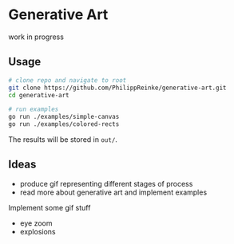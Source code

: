 # Generative Art

work in progress

## Usage

```sh
# clone repo and navigate to root
git clone https://github.com/PhilippReinke/generative-art.git
cd generative-art

# run examples
go run ./examples/simple-canvas
go run ./examples/colored-rects
```

The results will be stored in `out/`.

## Ideas

* produce gif representing different stages of process
* read more about generative art and implement examples

Implement some gif stuff

* eye zoom
* explosions
